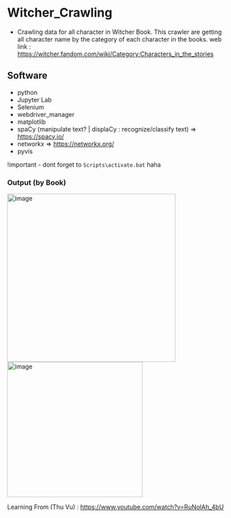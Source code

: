# Witcher_Crawling
- Crawling data for all character in Witcher Book. This crawler are getting all character name by the category of each character in the books.
web link : https://witcher.fandom.com/wiki/Category:Characters_in_the_stories

## Software
- python
- Jupyter Lab
- Selenium
- webdriver_manager
- matplotlib
- spaCy (manipulate text? | displaCy : recognize/classify text) => https://spacy.io/
- networkx  => https://networkx.org/
- pyvis

!important - dont forget to <code>Scripts\activate.bat</code> haha


### Output (by Book)
<div>
<img width="389" alt="image" src="https://user-images.githubusercontent.com/58935865/180159756-34b156df-c96d-42ad-9cc7-7fc6fd79a48e.png">
<img width="313" alt="image" src="https://user-images.githubusercontent.com/58935865/180159853-5f5a2339-ba07-4cc2-8dee-b673c0cf6cbe.png">
</div>

Learning From (Thu Vu) : https://www.youtube.com/watch?v=RuNolAh_4bU
